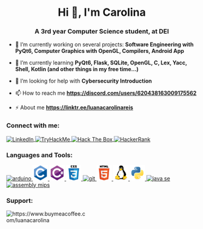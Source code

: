 <h1 align="center">Hi 👋, I'm Carolina</h1>
<h3 align="center">A 3rd year Computer Science student, at DEI</h3>

- 🔭 I’m currently working on several projects: **Software Engineering with PyQt6, Computer Graphics with OpenGL, Compilers, Android App**

- 🌱 I’m currently learning **PyQt6, Flask, SQLite, OpenGL, C, Lex, Yacc, Shell, Kotlin (and other things in my free time...)**

- 🤝 I’m looking for help with **Cybersecurity Introduction**

- 📫 How to reach me **https://discord.com/users/620438163009175562**

- ⚡ About me **https://linktr.ee/luanacarolinareis**

<h3 align="left">Connect with me:</h3>
<p align="left">
<a href="https://www.linkedin.com/in/luanacarolinareis/" target="blank">
    <img align="center" src="https://raw.githubusercontent.com/rahuldkjain/github-profile-readme-generator/master/src/images/icons/Social/linked-in-alt.svg" alt="LinkedIn" height="30" width="40" />
  </a>
  <a href="https://tryhackme.com/p/luanacarolina" target="blank">
    <img align="center" src="https://repository-images.githubusercontent.com/518509014/f7450454-158c-45e0-8b38-0c0ae4d7394c" alt="TryHackMe" height="30" width="40" />
  </a>
  <a href="https://app.hackthebox.com/profile/1728380" target="blank">
    <img align="center" src="https://www.svgrepo.com/show/331423/hack-the-box.svg" alt="Hack The Box" height="30" width="40" />
  </a>
  <a href="https://www.hackerrank.com/carolreis0116" target="blank">
    <img align="center" src="https://raw.githubusercontent.com/rahuldkjain/github-profile-readme-generator/master/src/images/icons/Social/hackerrank.svg" alt="HackerRank" height="30" width="40" />
  </a>
</p>

<h3 align="left">Languages and Tools:</h3>
<p align="left"> <a href="https://www.arduino.cc/" target="_blank" rel="noreferrer"> <img src="https://cdn.worldvectorlogo.com/logos/arduino-1.svg" alt="arduino" width="40" height="40"/> </a> <a href="https://www.cprogramming.com/" target="_blank" rel="noreferrer"> <img src="https://raw.githubusercontent.com/devicons/devicon/master/icons/c/c-original.svg" alt="c" width="40" height="40"/> </a> <a href="https://www.w3schools.com/cs/" target="_blank" rel="noreferrer"> <img src="https://raw.githubusercontent.com/devicons/devicon/master/icons/csharp/csharp-original.svg" alt="csharp" width="40" height="40"/> </a> <a href="https://www.w3schools.com/css/" target="_blank" rel="noreferrer"> <img src="https://raw.githubusercontent.com/devicons/devicon/master/icons/css3/css3-original-wordmark.svg" alt="css3" width="40" height="40"/> </a> <a href="https://git-scm.com/" target="_blank" rel="noreferrer"> <img src="https://www.vectorlogo.zone/logos/git-scm/git-scm-icon.svg" alt="git" width="40" height="40"/> </a> <a href="https://html.spec.whatwg.org/multipage/" target="_blank" rel="noreferrer"> <img src="https://raw.githubusercontent.com/devicons/devicon/master/icons/html5/html5-original-wordmark.svg" alt="html5" width="40" height="40"/> </a> <a href="https://www.linux.org/" target="_blank" rel="noreferrer"> <img src="https://raw.githubusercontent.com/devicons/devicon/master/icons/linux/linux-original.svg" alt="linux" width="40" height="40"/> </a> <a href="https://www.python.org" target="_blank" rel="noreferrer"> <img src="https://raw.githubusercontent.com/devicons/devicon/master/icons/python/python-original.svg" alt="python" width="40" height="40"/> </a> <a href="https://docs.oracle.com/en/java/" target="_blank" rel="noreferrer"> <img src="https://cdn.worldvectorlogo.com/logos/java.svg" alt="java se" width="40" height="40"/> </a> <a href="https://www.ibm.com/docs/en/aix/7.2?topic=aix-assembler-language-reference" target="_blank" rel="noreferrer"> <img src="https://cdn.worldvectorlogo.com/logos/assembly.svg" alt="assembly mips" width="40" height="40"/> </a></p>

<h3 align="left">Support:</h3>
<p><a href="https://www.buymeacoffee.com/luanacarolina"> <img align="left" src="https://cdn.buymeacoffee.com/buttons/v2/default-yellow.png" height="50" width="210" alt="https://www.buymeacoffee.com/luanacarolina" /></a></p><br><br>
